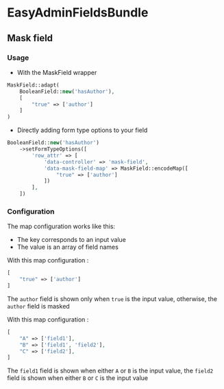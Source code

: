 # EasyAdminFieldsBundle

## Mask field

### Usage

- With the MaskField wrapper

```php
MaskField::adapt(
    BooleanField::new('hasAuthor'),
    [
        "true" => ['author']
    ]
)
```

- Directly adding form type options to your field

```php
BooleanField::new('hasAuthor')
    ->setFormTypeOptions([ 
        'row_attr' => [
            'data-controller' => 'mask-field',
            'data-mask-field-map' => MaskField::encodeMap([
                "true" => ['author']
            ])
        ],
    ])
```

### Configuration

The map configuration works like this:

- The key corresponds to an input value
- The value is an array of field names

With this map configuration :

```php
[
    "true" => ['author']
]
```

The `author` field is shown only when `true` is the input value, otherwise, the `author` field is masked

With this map configuration :

```php
[
    "A" => ['field1'],
    "B" => ['field1', 'field2'],
    "C" => ['field2'],
]
```

The `field1` field is shown when either `A` or `B` is the input value, the `field2` field is shown when either `B`
or `C` is the input value